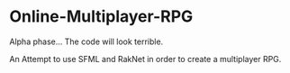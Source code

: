 Online-Multiplayer-RPG
======================

Alpha phase... The code will look terrible.

An Attempt to use SFML and RakNet in order to create a multiplayer RPG.

